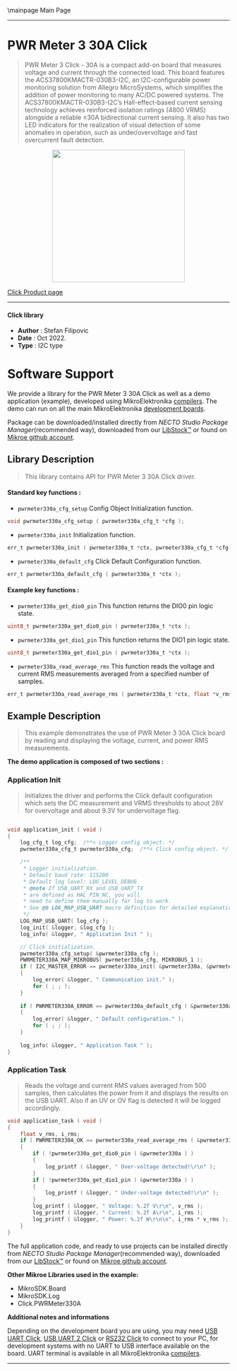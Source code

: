 \mainpage Main Page

---
# PWR Meter 3 30A Click

> PWR Meter 3 Click - 30A is a compact add-on board that measures voltage and current through the connected load. This board features the ACS37800KMACTR-030B3-I2C, an I2C-configurable power monitoring solution from Allegro MicroSystems, which simplifies the addition of power monitoring to many AC/DC powered systems. The ACS37800KMACTR-030B3-I2C’s Hall-effect-based current sensing technology achieves reinforced isolation ratings (4800 VRMS) alongside a reliable ±30A bidirectional current sensing. It also has two LED indicators for the realization of visual detection of some anomalies in operation, such as under/overvoltage and fast overcurrent fault detection.

<p align="center">
  <img src="https://download.mikroe.com/images/click_for_ide/pwrmeter330a_click.png" height=300px>
</p>

[Click Product page](https://www.mikroe.com/pwr-meter-3-click-30a)

---


#### Click library

- **Author**        : Stefan Filipovic
- **Date**          : Oct 2022.
- **Type**          : I2C type


# Software Support

We provide a library for the PWR Meter 3 30A Click
as well as a demo application (example), developed using MikroElektronika
[compilers](https://www.mikroe.com/necto-studio).
The demo can run on all the main MikroElektronika [development boards](https://www.mikroe.com/development-boards).

Package can be downloaded/installed directly from *NECTO Studio Package Manager*(recommended way), downloaded from our [LibStock&trade;](https://libstock.mikroe.com) or found on [Mikroe github account](https://github.com/MikroElektronika/mikrosdk_click_v2/tree/master/clicks).

## Library Description

> This library contains API for PWR Meter 3 30A Click driver.

#### Standard key functions :

- `pwrmeter330a_cfg_setup` Config Object Initialization function.
```c
void pwrmeter330a_cfg_setup ( pwrmeter330a_cfg_t *cfg );
```

- `pwrmeter330a_init` Initialization function.
```c
err_t pwrmeter330a_init ( pwrmeter330a_t *ctx, pwrmeter330a_cfg_t *cfg );
```

- `pwrmeter330a_default_cfg` Click Default Configuration function.
```c
err_t pwrmeter330a_default_cfg ( pwrmeter330a_t *ctx );
```

#### Example key functions :

- `pwrmeter330a_get_dio0_pin` This function returns the DIO0 pin logic state.
```c
uint8_t pwrmeter330a_get_dio0_pin ( pwrmeter330a_t *ctx );
```

- `pwrmeter330a_get_dio1_pin` This function returns the DIO1 pin logic state.
```c
uint8_t pwrmeter330a_get_dio1_pin ( pwrmeter330a_t *ctx );
```

- `pwrmeter330a_read_average_rms` This function reads the voltage and current RMS measurements averaged from a specified number of samples.
```c
err_t pwrmeter330a_read_average_rms ( pwrmeter330a_t *ctx, float *v_rms, float *i_rms, uint16_t num_avg );
```

## Example Description

> This example demonstrates the use of PWR Meter 3 30A Click board by reading and displaying the voltage, current, and power RMS measurements.

**The demo application is composed of two sections :**

### Application Init

> Initializes the driver and performs the Click default configuration which sets the DC measurement
and VRMS thresholds to about 28V for overvoltage and about 9.3V for undervoltage flag.

```c

void application_init ( void )
{
    log_cfg_t log_cfg;  /**< Logger config object. */
    pwrmeter330a_cfg_t pwrmeter330a_cfg;  /**< Click config object. */

    /** 
     * Logger initialization.
     * Default baud rate: 115200
     * Default log level: LOG_LEVEL_DEBUG
     * @note If USB_UART_RX and USB_UART_TX 
     * are defined as HAL_PIN_NC, you will 
     * need to define them manually for log to work. 
     * See @b LOG_MAP_USB_UART macro definition for detailed explanation.
     */
    LOG_MAP_USB_UART( log_cfg );
    log_init( &logger, &log_cfg );
    log_info( &logger, " Application Init " );

    // Click initialization.
    pwrmeter330a_cfg_setup( &pwrmeter330a_cfg );
    PWRMETER330A_MAP_MIKROBUS( pwrmeter330a_cfg, MIKROBUS_1 );
    if ( I2C_MASTER_ERROR == pwrmeter330a_init( &pwrmeter330a, &pwrmeter330a_cfg ) ) 
    {
        log_error( &logger, " Communication init." );
        for ( ; ; );
    }
    
    if ( PWRMETER330A_ERROR == pwrmeter330a_default_cfg ( &pwrmeter330a ) )
    {
        log_error( &logger, " Default configuration." );
        for ( ; ; );
    }
    
    log_info( &logger, " Application Task " );
}

```

### Application Task

> Reads the voltage and current RMS values averaged from 500 samples, then calculates the power from it
and displays the results on the USB UART. Also if an UV or OV flag is detected it will be logged accordingly.

```c
void application_task ( void )
{
    float v_rms, i_rms;
    if ( PWRMETER330A_OK == pwrmeter330a_read_average_rms ( &pwrmeter330a, &v_rms, &i_rms, PWRMETER330A_DEF_AVG_SAMPLES ) )
    {
        if ( !pwrmeter330a_get_dio0_pin ( &pwrmeter330a ) )
        {
            log_printf ( &logger, " Over-voltage detected!\r\n" );
        }
        if ( !pwrmeter330a_get_dio1_pin ( &pwrmeter330a ) )
        {
            log_printf ( &logger, " Under-voltage detected!\r\n" );
        }
        log_printf ( &logger, " Voltage: %.2f V\r\n", v_rms );
        log_printf ( &logger, " Current: %.2f A\r\n", i_rms );
        log_printf ( &logger, " Power: %.2f W\r\n\n", i_rms * v_rms );
    }
}
```

The full application code, and ready to use projects can be installed directly from *NECTO Studio Package Manager*(recommended way), downloaded from our [LibStock&trade;](https://libstock.mikroe.com) or found on [Mikroe github account](https://github.com/MikroElektronika/mikrosdk_click_v2/tree/master/clicks).

**Other Mikroe Libraries used in the example:**

- MikroSDK.Board
- MikroSDK.Log
- Click.PWRMeter330A

**Additional notes and informations**

Depending on the development board you are using, you may need
[USB UART Click](https://www.mikroe.com/usb-uart-click),
[USB UART 2 Click](https://www.mikroe.com/usb-uart-2-click) or
[RS232 Click](https://www.mikroe.com/rs232-click) to connect to your PC, for
development systems with no UART to USB interface available on the board. UART
terminal is available in all MikroElektronika
[compilers](https://shop.mikroe.com/compilers).

---
